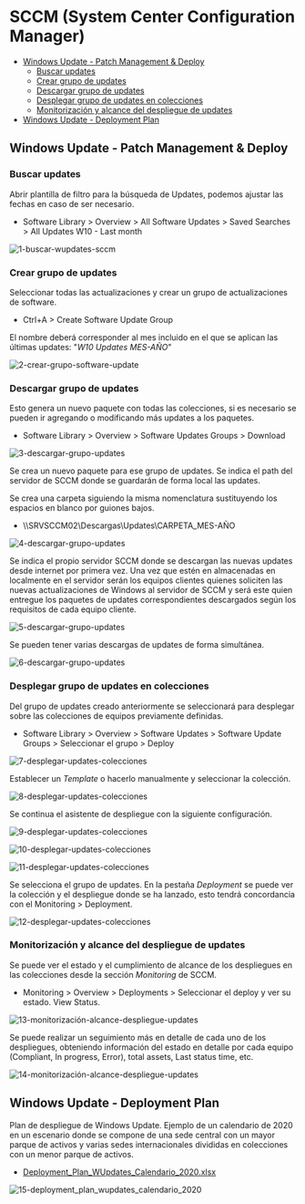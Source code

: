 # SCCM (System Center Configuration Manager)

- [Windows Update - Patch Management & Deploy](#windows-update---patch-management--deploy) 
  - [Buscar updates](#buscar-updates)
  - [Crear grupo de updates](#crear-grupo-de-updates)
  - [Descargar grupo de updates](#descargar-grupo-de-updates)
  - [Desplegar grupo de updates en colecciones](#desplegar-grupo-de-updates-en-colecciones)
  - [Monitorización y alcance del despliegue de updates](#monitorización-y-alcance-del-despliegue-de-updates)
- [Windows Update - Deployment Plan](#windows-update---deployment-plan)

## Windows Update - Patch Management & Deploy 

### Buscar updates
Abrir plantilla de filtro para la búsqueda de Updates, podemos ajustar las fechas en caso de ser necesario.

- Software Library > Overview > All Software Updates > Saved Searches > All Updates W10 - Last month

![1-buscar-wupdates-sccm](screenshots/1-buscar-wupdates-sccm.png)

### Crear grupo de updates

Seleccionar todas las actualizaciones y crear un grupo de actualizaciones de software.

- Ctrl+A > Create Software Update Group

El nombre deberá corresponder al mes incluido en el que se aplican las últimas updates: "*W10 Updates MES-AÑO*"

![2-crear-grupo-software-update](screenshots/2-crear-grupo-software-update.png)

### Descargar grupo de updates

Esto genera un nuevo paquete con todas las colecciones, si es necesario se pueden ir agregando o modificando más updates a los paquetes. 

- Software Library > Overview > Software Updates Groups > Download

![3-descargar-grupo-updates](screenshots/3-descargar-grupo-updates.png)

Se crea un nuevo paquete para ese grupo de updates. Se indica el path del servidor de SCCM donde se guardarán de forma local las updates.

Se crea una carpeta siguiendo la misma nomenclatura sustituyendo los espacios en blanco por guiones bajos.

- \\\SRVSCCM02\Descargas\Updates\CARPETA_MES-AÑO

![4-descargar-grupo-updates](screenshots/4-descargar-grupo-updates.png)

Se indica el propio servidor SCCM donde se descargan las nuevas updates desde internet por primera vez. Una vez que estén en almacenadas en localmente en el servidor serán los equipos clientes quienes soliciten las nuevas actualizaciones de Windows al servidor de SCCM y será este quien entregue los paquetes de updates correspondientes descargados según los requisitos de cada equipo cliente.

![5-descargar-grupo-updates](screenshots/5-descargar-grupo-updates.png)

Se pueden tener varias descargas de updates de forma simultánea.

![6-descargar-grupo-updates](screenshots/6-descargar-grupo-updates.png)

### Desplegar grupo de updates en colecciones

Del grupo de updates creado anteriormente se seleccionará para desplegar sobre las colecciones de equipos previamente definidas.

- Software Library > Overview > Software Updates > Software Update Groups > Seleccionar el grupo > Deploy

![7-desplegar-updates-colecciones](screenshots/7-desplegar-updates-colecciones.png)

Establecer un *Template* o hacerlo manualmente y seleccionar la colección.

![8-desplegar-updates-colecciones](screenshots/8-desplegar-updates-colecciones.png)

Se continua el asistente de despliegue con la siguiente configuración.

![9-desplegar-updates-colecciones](screenshots/9-desplegar-updates-colecciones.png)

![10-desplegar-updates-colecciones](screenshots/10-desplegar-updates-colecciones.png)

![11-desplegar-updates-colecciones](screenshots/11-desplegar-updates-colecciones.png)

Se selecciona el grupo de updates. En la pestaña *Deployment* se puede ver la colección y el despliegue donde se ha lanzado, esto tendrá concordancia con el Monitoring > Deployment.

![12-desplegar-updates-colecciones](screenshots/12-desplegar-updates-colecciones.png)

### Monitorización y alcance del despliegue de updates

Se puede ver el estado y el cumplimiento de alcance de los despliegues en las colecciones desde la sección *Monitoring* de SCCM.

- Monitoring > Overview > Deployments > Seleccionar el deploy y ver su estado. View Status.

![13-monitorización-alcance-despliegue-updates](screenshots/13-monitorización-alcance-despliegue-updates.png)

Se puede realizar un seguimiento más en detalle de cada uno de los despliegues, obteniendo información del estado en detalle por cada equipo (Compliant, In progress, Error), total assets, Last status time, etc. 

![14-monitorización-alcance-despliegue-updates](screenshots/14-monitorización-alcance-despliegue-updates.png)

## Windows Update - Deployment Plan

Plan de despliegue de Windows Update. Ejemplo de un calendario de 2020 en un escenario donde se compone de una sede central con un mayor parque de activos y varias sedes internacionales divididas en colecciones con un menor parque de activos.

-  [Deployment_Plan_WUpdates_Calendario_2020.xlsx](Deployment_Plan_WUpdates_Calendario_2020.xlsx)

![15-deployment_plan_wupdates_calendario_2020](screenshots/15-deployment_plan_wupdates_calendario_2020.png)
